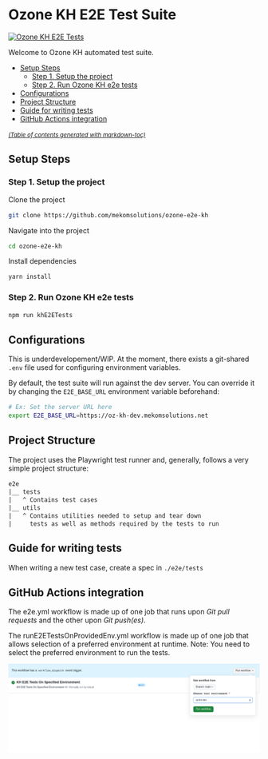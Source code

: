 # Ozone KH E2E Test Suite

[![Ozone KH E2E Tests](https://github.com/mekomsolutions/ozone-e2e-kh/actions/workflows/e2e.yml/badge.svg)](https://github.com/mekomsolutions/ozone-e2e-kh/actions/workflows/e2e.yml)

Welcome to Ozone KH automated test suite.

- [Setup Steps](#setup-steps)
  * [Step 1. Setup the project](#step-1-setup-the-project)
  * [Step 2. Run Ozone KH e2e tests](#step-2-run-ozone-kh-e2e-tests)
- [Configurations](#configurations)
- [Project Structure](#project-structure)
- [Guide for writing tests](#guide-for-writing-tests)
- [GitHub Actions integration](#github-actions-integration)

<small><i><a href='http://ecotrust-canada.github.io/markdown-toc/'>(Table of contents generated with markdown-toc)</a></i></small>

## Setup Steps

### Step 1. Setup the project

Clone the project

```sh
git clone https://github.com/mekomsolutions/ozone-e2e-kh
```
Navigate into the project

```sh
cd ozone-e2e-kh
```

Install dependencies
```sh
yarn install
```

### Step 2. Run Ozone KH e2e tests

```sh
npm run khE2ETests
```
## Configurations

This is underdevelopement/WIP. At the moment, there exists a git-shared
`.env` file used for configuring environment variables.

By default, the test suite will run against the dev server.
You can override it by changing the `E2E_BASE_URL` environment variable beforehand:

```sh
# Ex: Set the server URL here
export E2E_BASE_URL=https://oz-kh-dev.mekomsolutions.net
```

## Project Structure
The project uses the Playwright test runner and,
generally, follows a very simple project structure:

```
e2e
|__ tests
|   ^ Contains test cases
|__ utils
|   ^ Contains utilities needed to setup and tear down
|     tests as well as methods required by the tests to run
```

## Guide for writing tests

When writing a new test case, create a spec in `./e2e/tests`

## GitHub Actions integration
The e2e.yml workflow is made up of one job that runs upon _Git pull requests_ and the other upon _Git push(es)_.

The runE2ETestsOnProvidedEnv.yml workflow is made up of one job that allows selection of a preferred environment at runtime. Note: You need to select the preferred environment to run the tests.

<img src="readme/user_input.png" alt="User Inputs" width="1000"/>
